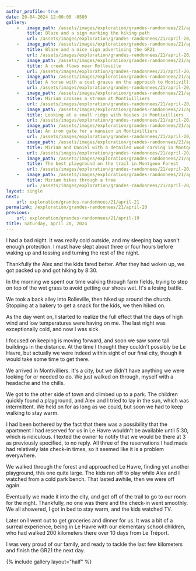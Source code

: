 ```yaml
---
author_profile: true
date: 20-04-2024 12:00:00 -0500
gallery:
    -   image_path: /assets/images/exploration/grandes-randonnees/21/april-20/small/082828.jpg
        title: Blaze and a sign marking the hiking path
        url: /assets/images/exploration/grandes-randonnees/21/april-20/large/082828.jpg
    -   image_path: /assets/images/exploration/grandes-randonnees/21/april-20/small/083506.jpg
        title: Blaze and a nice sign advertising the GR21
        url: /assets/images/exploration/grandes-randonnees/21/april-20/large/083506.jpg
    -   image_path: /assets/images/exploration/grandes-randonnees/21/april-20/small/085037.jpg
        title: A creek flows near Rolleville
        url: /assets/images/exploration/grandes-randonnees/21/april-20/large/085037.jpg
    -   image_path: /assets/images/exploration/grandes-randonnees/21/april-20/small/100345.jpg
        title: A horse with a coat grazes on the approach to Montivilliers
        url: /assets/images/exploration/grandes-randonnees/21/april-20/large/100345.jpg
    -   image_path: /assets/images/exploration/grandes-randonnees/21/april-20/small/101413.jpg
        title: Miriam crosses a stream at Montivilliers
        url: /assets/images/exploration/grandes-randonnees/21/april-20/large/101413.jpg
    -   image_path: /assets/images/exploration/grandes-randonnees/21/april-20/small/102208.jpg
        title: Looking at a small ridge with houses in Montivilliers
        url: /assets/images/exploration/grandes-randonnees/21/april-20/large/102208.jpg
    -   image_path: /assets/images/exploration/grandes-randonnees/21/april-20/small/103824.jpg
        title: An iron gate for a mansion in Montivilliers
        url: /assets/images/exploration/grandes-randonnees/21/april-20/large/103824.jpg
    -   image_path: /assets/images/exploration/grandes-randonnees/21/april-20/small/134313.jpg
        title: Miriam and Daniel with a detailed wood carving in Montgeon Forest
        url: /assets/images/exploration/grandes-randonnees/21/april-20/large/134313.jpg
    -   image_path: /assets/images/exploration/grandes-randonnees/21/april-20/small/141356.jpg
        title: The best playground on the trail in Montgeon Forest
        url: /assets/images/exploration/grandes-randonnees/21/april-20/large/141356.jpg
    -   image_path: /assets/images/exploration/grandes-randonnees/21/april-20/small/150252.jpg
        title: Miriam hikes through a tree
        url: /assets/images/exploration/grandes-randonnees/21/april-20/large/150252.jpg
layout: single
next:
    url: exploration/grandes-randonnees/21/april-21
permalink: /exploration/grandes-randonnees/21/april-20
previous:
    url: exploration/grandes-randonnees/21/april-19
title: Saturday, April 20, 2024
---
```

I had a bad night. It was really cold outside, and my sleeping bag wasn't enough protection. I must have slept about three or four hours before waking up and tossing and turning the rest of the night.

Thankfully the Alex and the kids fared better. After they had woken up, we got packed up and got hiking by 8:30.

In the morning we spent our time walking through farm fields, trying to step on top of the wet grass to avoid getting our shoes wet. It's a losing battle.

We took a back alley into Rolleville, then hiked up around the church. Stopping at a bakery to get a snack for the kids, we then hiked on.

As the day went on, I started to realize the full effect that the days of high wind and low temperatures were having on me. The last night was exceptionally cold, and now I was sick.

I focused on keeping is moving forward, and soon we saw some tall buildings in the distance. At the time I thought they couldn't possibly be Le Havre, but actually we were indeed within sight of our final city, though it would take some time to get there.

We arrived in Montivilliers. It's a city, but we didn't have anything we were looking for or needed to do. We just walked on through, myself with a headache and the chills.

We got to the other side of town and climbed up to a park. The children quickly found a playground, and Alex and I tried to lay in the sun, which was intermittent. We held on for as long as we could, but soon we had to keep walking to stay warm.

I had been bothered by the fact that there was a possibility that the apartment I had reserved for us in Le Havre wouldn't be available until 5:30, which is ridiculous. I texted the owner to notify that we would be there at 3 as previously specified, to no reply. All three of the reservations I had made had relatively late check-in times, so it seemed like it is a problem everywhere.

We walked through the forest and approached Le Havre, finding yet another playground, this one quite large. The kids ran off to play while Alex and I watched from a cold park bench. That lasted awhile, then we were off again.

Eventually we made it into the city, and got off of the trail to go to our room for the night. Thankfully, no one was there and the check-in went smoothly. We all showered, I got in bed to stay warm, and the kids watched TV.

Later on I went out to get groceries and dinner for us. It was a bit of a surreal experience, being in Le Havre with our elementary school children, who had walked 200 kilometers there over 10 days from Le Tréport.

I was very proud of our family, and ready to tackle the last few kilometers and finish the GR21 the next day.

{% include gallery layout="half" %}